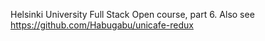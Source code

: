 Helsinki University Full Stack Open course, part 6. Also see https://github.com/Habugabu/unicafe-redux
